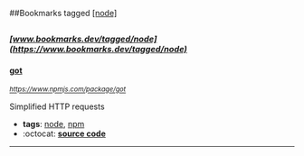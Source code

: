 ##Bookmarks tagged [[node]](https://www.bookmarks.dev?q=[node])

_<sup><sup>[www.bookmarks.dev/tagged/node](https://www.bookmarks.dev/tagged/node)</sup></sup>_
---
#### [got](https://www.npmjs.com/package/got)
_<sup>https://www.npmjs.com/package/got</sup>_

Simplified HTTP requests
* **tags**: [node](../tagged/node.md), [npm](../tagged/npm.md)
* :octocat: **[source code](https://github.com/sindresorhus/got)**
---
